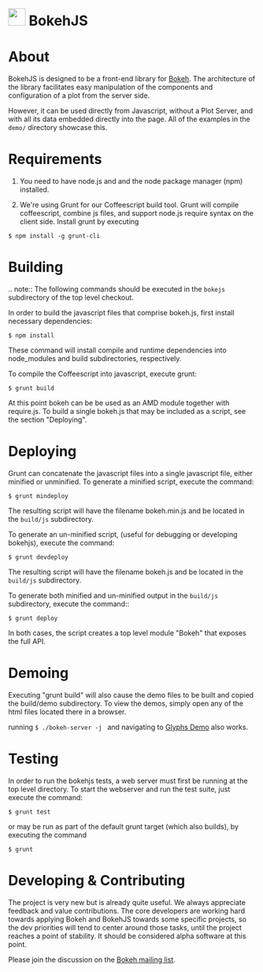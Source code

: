 <img src="http://i.imgur.com/TMKcgIV.png" width="35" height="35"> BokehJS
=========================================================================

About
=====

BokehJS is designed to be a front-end library for
[Bokeh](http://github.com/ContinuumIO/bokeh).  The architecture of the library
facilitates easy manipulation of the components and configuration of a plot
from the server side.

However, it can be used directly from Javascript, without a Plot Server, and
with all its data embedded directly into the page.  All of the examples in
the `demo/` directory showcase this.

Requirements
============

1. You need to have node.js and and the node package manager (npm)
installed.

2. We're using Grunt for our Coffeescript build tool.  Grunt will compile
coffeescript, combine js files, and support node.js require syntax on the
client side.  Install grunt by executing

`$ npm install -g grunt-cli`

Building
========

.. note:: The following commands should be executed in the ``bokejs`` subdirectory of the top level checkout.

In order to build the javascript files that comprise bokeh.js, first install
necessary dependencies:

`$ npm install`

These command will install compile and runtime dependencies into node_modules
and build subdirectories, respectively.

To compile the Coffeescript into javascript, execute grunt:

`$ grunt build`

At this point bokeh can be be used as an AMD module together with require.js.
To build a single bokeh.js that may be included as a script, see the section
"Deploying".

Deploying
=========

Grunt can concatenate the javascript files into a single javascript file,
either minified or unminified. To generate a minified script, execute the
command:

`$ grunt mindeploy`

The resulting script will have the filename bokeh.min.js and be located in
the ``build/js`` subdirectory.

To generate an un-minified script, (useful for debugging or developing
bokehjs), execute the command:

`$ grunt devdeploy`

The resulting script will have the filename bokeh.js and be located in
the ``build/js`` subdirectory.

To generate both minified and un-minified output in the ``build/js``
subdirectory, execute the command::

    $ grunt deploy

In both cases, the script creates a top level module "Bokeh" that exposes
the full API.

Demoing
=======

Executing "grunt build" will also cause the demo files to be built and copied
the build/demo subdirectory. To view the demos, simply open any of the html
files located there in a browser.

running `$ ./bokeh-server -j ` and navigating to
[Glyphs Demo](http://localhost:5006/bokehjs/static/demo/glyphs.html) also works.

Testing
=======

In order to run the bokehjs tests, a web server must first be running at the
top level directory. To start the webserver and run the test suite,
just execute the command:

`$ grunt test`

or may be run as part of the default grunt target (which also builds), by
executing the command

`$ grunt`

Developing & Contributing
=========================

The project is very new but is already quite useful.  We always appreciate
feedback and value contributions.  The core developers are working hard towards
applying Bokeh and BokehJS towards some specific projects, so the dev priorities
will tend to center around those tasks, until the project reaches a point of
stability.  It should be considered alpha software at this point.

Please join the discussion on the [Bokeh mailing list](https://groups.google.com/a/continuum.io/forum/#!forum/bokeh).


